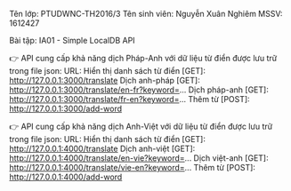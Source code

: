Tên lớp:          PTUDWNC-TH2016/3
Tên sinh viên:    Nguyễn Xuân Nghiêm
MSSV:             1612427


Bài tập:          IA01 - Simple LocalDB API

👉 API cung cấp khả năng dịch Pháp-Anh với dữ liệu từ điển được lưu trữ trong file json:
    URL: 
      Hiển thị danh sách từ điển [GET]: http://127.0.0.1:3000/translate
      Dịch anh-pháp [GET]: http://127.0.0.1:3000/translate/en-fr?keyword=...
      Dịch pháp-anh [GET]: http://127.0.0.1:3000/translate/fr-en?keyword=...
      Thêm từ [POST]: http://127.0.0.1:3000/add-word
        

👉 API cung cấp khả năng dịch Anh-Việt với dữ liệu từ điển được lưu trữ trong file json:
    URL: 
      Hiển thị danh sách từ điển [GET]: http://127.0.0.1:4000/translate
      Dịch anh-việt [GET]: http://127.0.0.1:4000/translate/en-vie?keyword=...
      Dịch việt-anh [GET]: http://127.0.0.1:4000/translate/vie-en?keyword=...
      Thêm từ [POST]: http://127.0.0.1:4000/add-word

